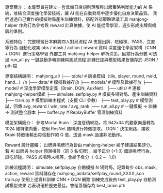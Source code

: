專案簡介：
  本專案旨在建立一套具備日麻規則理解與出牌策略判斷能力的 AI 系統，並結合深度強化學習技術，讓 AI 能在自動對局中逐步優化自身決策品質。
  我們透過自己實作的模擬對局產生訓練資料，搭配外部策略建議工具 mahjong-helper 作為行為參考與 reward 計算依據，使 AI 能從零學習，逐步形成出牌與鳴牌的準則。
  
系統特色：
  完整模擬日本麻將四人對局流程
  AI 支援出牌、吃碰槓、PASS、立直等行為
  自動化收集 obs / mask / action / reward 資料
  深度強化學習架構（CNN + DQN）進行策略學習
  外部工具 mahjong-helper 解析決策，回饋行為分數
  可透過 run_all.py 一鍵啟動多輪訓練與測試流程
  訓練日誌與模型結果皆儲存於 JSON / pth 檔

專案結構說明：
mahjong_ai/
├── table/                 # 牌桌模組（tile, player, round, meld, hand...）/n
├── data/                  # 模擬數據存放
├── models/                # 模型及數據存放
├── model/                 # 深度學習模型定義（Brain, DQN, AuxNet）
├── utils/                 # 連接mahjong-helper模組
├── simulate_selfplay.py   # 模擬多場對局、產生訓練資料
├── train.py               # 模型訓練主程式（支援 CLI 參數）
├── test_play.py           # 模型測試，回傳 avg_reward / win_rate / avg_rank
├── run_all.py             # 一鍵模擬 → 訓練 → 測試整合腳本
├── buffer.py              # ReplayBuffer 管理訓練資料

模型架構簡介：
  參考Mortal
  Brain：深度卷積網路，將 942x34 的觀察向量轉為 1024 維特徵向量，使用 ResNet 結構進行特徵提取。
  DQN：決策網路，接收 Brain 特徵後輸出每個動作的 Q 值，透過 mask 過濾非法動作。

Reward 設計邏輯：
  出牌與鳴牌行為皆由 mahjong-helper 給予建議結果評分。
  若 AI 出牌與 helper 預測相符（前 3 名切牌），給予正分 (+1.0)
  錯誤鳴牌行為、誤吃誤碰、PASS 該鳴時未鳴等，會給予負分（-0.2 ~ -1.0）

訓練流程說明：
  simulate_selfplay.py 自動模擬 N 場對局，記錄每步 obs, mask, action, reward
  資料儲存在 mahjong_ai/data/selfplay_round_XXXX.json
  train.py 使用上述資料訓練 CNN + DQN 網路
  訓練完成後由 test_play.py 自動測試模型效果
  若表現優於歷史最佳，會覆蓋儲存為 best_brain.pth
